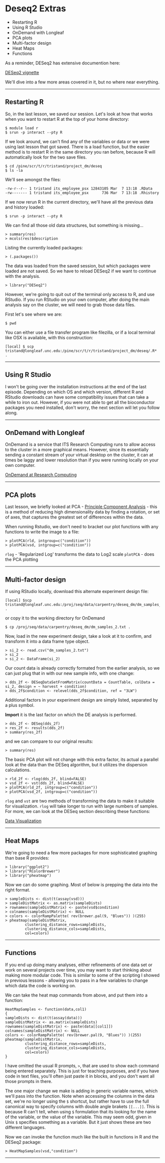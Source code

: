 # Deseq2 Extras

* Restarting R
* Using R Studio
* OnDemand with Longleaf
* PCA plots
* Multi-factor design
* Heat Maps
* Functions

As a reminder, DESeq2 has extensive documention here:

[DESeq2 vignette](https://bioconductor.org/packages/release/bioc/vignettes/DESeq2/inst/doc/DESeq2.html)

We'll dive into a few more areas covered in it, but no where near everything.

***  

## Restarting R

So, in the last lesson, we saved our session.  Let's look at how that works when you want to restart R at the top of your home directory:

~~~
$ module load r
$ srun -p interact --pty R
~~~

If we look around, we can't find any of the variables or data or we were using last lesson that got saved.  There is a load function, but the easier method is to restart R in the same directory you ran before, because R will automatically look for the two save files.

~~~
$ cd /pine/scr/t/r/tristand/project_dm/deseq
$ ls -la
~~~

We'll see amongst the files:

~~~
-rw-r--r-- 1 tristand its_employee_psx 12843105 Mar  7 13:18 .RData
-rw------- 1 tristand its_employee_psx      736 Mar  7 13:18 .Rhistory
~~~

If we now rerun R in the current directory, we'll have all the previous data and history loaded:

~~~
$ srun -p interact --pty R
~~~

We can find all those old data structures, but something is missing...

~~~
> summary(res)
> mcols(res)$description
~~~

Listing the currently loaded packages:

~~~
> (.packages())
~~~

The data was loaded from the saved session, but which packages were loaded are not saved.  So we have to reload DESeq2 if we want to continue with the analysis.

~~~
> library("DESeq2")
~~~

However, we're going to quit out of the terminal only access to R, and use RStudio.  If you run RStudio on your own computer, after doing the main analysis say on the cluster, we will need to grab those data files.

First let's see where we are:

~~~
$ pwd
~~~

You can either use a file transfer program like filezilla, or if a local terminal like OSX is available, with this construction:

~~~
[local] $ scp tristand@longleaf.unc.edu:/pine/scr/t/r/tristand/project_dm/deseq/.R* .
~~~

***  

## Using R Studio

I won't be going over the installation instructions at the end of the last episode.  Depending on which OS and which version, different R and RStudio downloads can have some compatibility issues that can take a while to iron out.  However, if you were not able to get all the bioconductor packages you need installed, don't worry, the next section will let you follow along.

***  

## OnDemand with Longleaf

OnDemand is a service that ITS Research Computing runs to allow access to the cluster in a more graphical means.  However, since its essentially sending a constant stream of your virtual desktop on the cluster, it can at times be laggy and lower resolution than if you were running locally on your own computer.

[OnDemand at Research Computing](https://its.unc.edu/research-computing/ondemand/)

***  

## PCA plots
Last lesson, we briefly looked at PCA - [Principle Component Analysis](https://en.wikipedia.org/wiki/Principal_component_analysis) - this is a method of reducing high dimensionality data by finding a rotation, or set of axes, that captures the greatest set of differences within the data.

When running Rstudio, we don't need to bracket our plot functions with any functions to write the image to a file:

~~~
> plotPCA(rld, intgroup=c("condition"))
> plotPCA(vsd, intgroup=c("condition"))
~~~

`rlog` - 'Regularized Log' transforms the data to Log2 scale
`plotPCA` - does the PCA plotting

***  

## Multi-factor design

If using RStudio locally, download this alternate experiment design file:

~~~
[local] $scp tristand@longleaf.unc.edu:/proj/seq/data/carpentry/deseq_dm/dm_samples_2.txt .
~~~

or copy it to the working directory for OnDemand

~~~
$ cp /proj/seq/data/carpentry/deseq_dm/dm_samples_2.txt .
~~~

Now, load in the new experiment design, take a look at it to confirm, and transform it into a data frame type object.

~~~
> si_2 <- read.csv("dm_samples_2.txt")
> si_2
> si_2 <- DataFrame(si_2)
~~~

Our count data is already correctly formated from the earlier analysis, so we can just plug that in with our new sample info, with one change:

~~~
> dds_2f <- DESeqDataSetFromMatrix(countData = CountTable, colData = si_2, design = ~ harvest + condition)
> dds_2f$condition <- relevel(dds_2f$condition, ref = "3LW")
~~~

Additional factors in your experiment design are simply listed, separated by a plus symbol.

**Import** it is the last factor on which the DE analysis is performed.

~~~
> dds_2f <- DESeq(dds_2f)
> res_2f <- results(dds_2f)
> summary(res_2f)
~~~

and we can compare to our original results:

~~~
> summary(res)
~~~

The basic PCA plot will not change with this extra factor, its actual a parallel look at the data than the DESeq algorithm, but it utilizes the dispersion calculations.

~~~
> rld_2f <- rlog(dds_2f, blind=FALSE)
> vsd_2f <- vst(dds_2f, blind=FALSE)
> plotPCA(rld_2f, intgroup=c("condition"))
> plotPCA(vsd_2f, intgroup=c("condition"))
~~~

`rlog` and `vst` are two methods of transforming the data to make it suitable for visualization.  `rlog` will take longer to run with large numbers of samples.  For more, we can look at the DESeq section describing these functions:

[Data Visualization](https://bioconductor.org/packages/release/bioc/vignettes/DESeq2/inst/doc/DESeq2.html#data-transformations-and-visualization)

***  

## Heat Maps

We're going to need a few more packages for more sophisticated graphing than base R provides:

~~~
> library("ggplot2")
> library("RColorBrewer")
> library("pheatmap")
~~~

Now we can do some graphing.  Most of below is prepping the data into the right format.

~~~
> sampleDists <- dist(t(assay(vsd)))
> sampleDistMatrix <- as.matrix(sampleDists)
> rownames(sampleDistMatrix) <- paste(vsd$condition)
> colnames(sampleDistMatrix) <- NULL
> colors <- colorRampPalette( rev(brewer.pal(9, "Blues")) )(255)
> pheatmap(sampleDistMatrix,
         clustering_distance_rows=sampleDists,
         clustering_distance_cols=sampleDists,
         col=colors)
~~~

***  

## Functions

If you end up doing many analyses, either refinements of one data set or work on several projects over time, you may want to start thinking about making more modular code.  This is similar to some of the scripting I showed in previous lessons - allowing you to pass in a few variables to change which data the code is working on.  

We can take the heat map commands from above, and put them into a function:  

~~~
HeatMapSamples <- function(data,col1)
{
sampleDists <- dist(t(assay(data)))
sampleDistMatrix <- as.matrix(sampleDists)
rownames(sampleDistMatrix) <- paste(data[[col1]])
colnames(sampleDistMatrix) <- NULL
colors <- colorRampPalette( rev(brewer.pal(9, "Blues")) )(255)
pheatmap(sampleDistMatrix,
         clustering_distance_rows=sampleDists,
         clustering_distance_cols=sampleDists,
         col=colors)
}
~~~

I have omitted the usual R prompts, `>`, that are used to show each command being entered separately.  This is just for teaching purposes, and if you have code in text files, you'll often just paste it in blocks, and you don't want all those prompts in there.

The one major change we make is adding in generic variable names, which we'll pass into the function.  Note when accessing the columns in the data set, we're no longer using the `$` shortcut, but rather have to use the full canonical way to specify columns with double angle brakets `[[...]]`.  This is because R can't tell, when using `$` formulation that its looking for the name of the variable, or the value of the variable.  This may seem odd, given in Unix `$` specifies something as a variable.  But it just shows these are two different languages.

Now we can invoke the function much like the built in functions in R and the DESeq2 package:

~~~
> HeatMapSamples(vsd,"condition")
~~~

***

